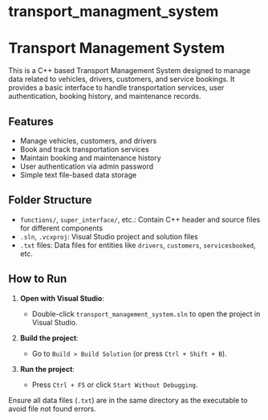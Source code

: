 # transport_managment_system

# Transport Management System

This is a C++ based Transport Management System designed to manage data related to vehicles, drivers, customers, and service bookings. It provides a basic interface to handle transportation services, user authentication, booking history, and maintenance records.

## Features

- Manage vehicles, customers, and drivers
- Book and track transportation services
- Maintain booking and maintenance history
- User authentication via admin password
- Simple text file-based data storage

## Folder Structure

- `functions/`, `super_interface/`, etc.: Contain C++ header and source files for different components
- `.sln`, `.vcxproj`: Visual Studio project and solution files
- `.txt` files: Data files for entities like `drivers`, `customers`, `servicesbooked`, etc.

## How to Run

1. **Open with Visual Studio**:
   - Double-click `transport_management_system.sln` to open the project in Visual Studio.
   
2. **Build the project**:
   - Go to `Build > Build Solution` (or press `Ctrl + Shift + B`).

3. **Run the project**:
   - Press `Ctrl + F5` or click `Start Without Debugging`.

Ensure all data files (`.txt`) are in the same directory as the executable to avoid file not found errors.

